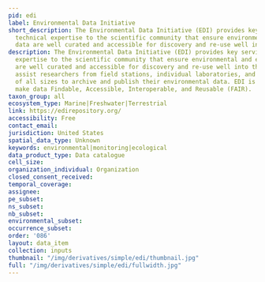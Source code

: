 ```yaml
---
pid: edi
label: Environmental Data Initiative
short_description: The Environmental Data Initiative (EDI) provides key services and
  technical expertise to the scientific community that ensure environmental and ecological
  data are well curated and accessible for discovery and re-use well into the future.
description: The Environmental Data Initiative (EDI) provides key services and technical
  expertise to the scientific community that ensure environmental and ecological data
  are well curated and accessible for discovery and re-use well into the future. We
  assist researchers from field stations, individual laboratories, and research projects
  of all sizes to archive and publish their environmental data. EDI is committed to
  make data Findable, Accessible, Interoperable, and Reusable (FAIR).
taxon_group: all
ecosystem_type: Marine|Freshwater|Terrestrial
link: https://edirepository.org/
accessibility: Free
contact_email: 
jurisdiction: United States
spatial_data_type: Unknown
keywords: environmental|monitoring|ecological
data_product_type: Data catalogue
cell_size: 
organization_individual: Organization
closed_consent_received: 
temporal_coverage: 
assignee: 
pe_subset: 
ns_subset: 
nb_subset: 
environmental_subset: 
occurrence_subset: 
order: '086'
layout: data_item
collection: inputs
thumbnail: "/img/derivatives/simple/edi/thumbnail.jpg"
full: "/img/derivatives/simple/edi/fullwidth.jpg"
---
```

